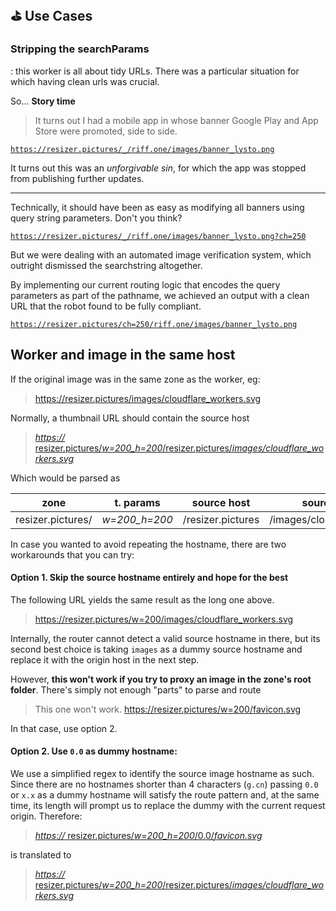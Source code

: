 ## ⛳ Use Cases

### Stripping the searchParams

: this worker is all about tidy URLs. There was a particular situation for which having clean urls was crucial.


So... **Story time**

> It turns out I had a mobile app in whose banner Google Play and App Store were promoted, side to side.

<labeled-image src="https://resizer.pictures/_/riff.one/images/banner_lysto.png"><code>https://resizer.pictures/_/riff.one/images/banner_lysto.png</code></labeled-image>


It turns out this was an _unforgivable sin_, for which the app was stopped from publishing further updates. 

---

Technically, it should have been as easy as modifying all banners using query string parameters. Don't you think?

<labeled-image src="https://resizer.pictures/_/riff.one/images/banner_lysto.png?ch=250"><code>https://resizer.pictures/_/riff.one/images/banner_lysto.png?ch=250</code></labeled-image>


But we were dealing with an automated image verification system, which outright dismissed the searchstring altogether. 

By implementing our current routing logic that encodes the query parameters as part of the pathname, we achieved an output with a clean URL that the robot found to be fully compliant.

<labeled-image src="https://resizer.pictures/ch=250/riff.one/images/banner_lysto.png"><code>https://resizer.pictures/ch=250/riff.one/images/banner_lysto.png</code></labeled-image>



## Worker and image in the same host

If the original image was in the same zone as the worker, eg:

> https://resizer.pictures/images/cloudflare_workers.svg

Normally, a thumbnail URL should contain the source host
 
 > [*https://* resizer.pictures/*w=200_h=200*/resizer.pictures/*images/cloudflare_workers.svg*](https://resizer.pictures/w=200_h=200/resizer.pictures/images/cloudflare_workers.svg)

Which would be parsed as

| zone | t. params | source host | source pathname |
|-|-|-|-|
| resizer.pictures/ | *w=200_h=200* | /resizer.pictures | /images/cloudflare_workers.svg |

In case you wanted to avoid repeating the hostname, there are two workarounds that you can try:

#### **Option 1**. Skip the source hostname entirely and hope for the best

The following URL yields the same result as the long one above. 

>   https://resizer.pictures/w=200/images/cloudflare_workers.svg

Internally, the router cannot detect a valid source hostname in there, but its second best choice is taking `images` as a dummy source hostname and replace it with the origin host in the next step.

However, **this won't work if you try to proxy an image in the zone's root folder**. There's simply not enough "parts" to parse and route 

> This one won't work. 
>   https://resizer.pictures/w=200/favicon.svg

In that case, use option 2.

#### **Option 2**. Use `0.0` as dummy hostname:

We use a simplified regex to identify the source image hostname as such. Since there are no hostnames shorter than 4 characters (`g.cn`) passing `0.0` or `x.x` as a dummy hostname will satisfy the route pattern and, at the same time, its length will prompt us to replace the dummy with the current request origin. Therefore:

> [*https://* resizer.pictures/*w=200_h=200*/0.0/*favicon.svg*](https://resizer.pictures/w=200_h=200/0.0/favicon.svg)

is translated to

 > [*https://* resizer.pictures/*w=200_h=200*/resizer.pictures/*images/cloudflare_workers.svg*](https://resizer.pictures/w=200_h=200/resizer.pictures/images/cloudflare_workers.svg)

